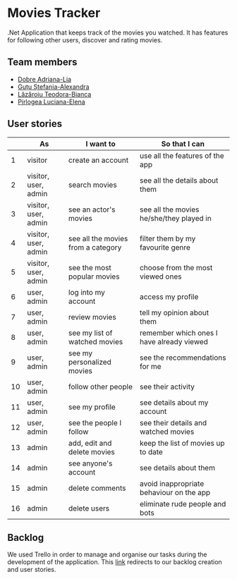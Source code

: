 # Movies Tracker
.Net Application that keeps track of the movies you watched. It has features for following other users, discover and rating movies.

## Team members
- [Dobre Adriana-Lia](https://github.com/DobreAdriana)
- [Guțu Ștefania-Alexandra](https://github.com/StefaniaGutu)
- [Lăzăroiu Teodora-Bianca](https://github.com/TeodoraLazaroiu)
- [Pirlogea Luciana-Elena](https://github.com/LucianaPirlogea)

## User stories
|  | As | I want to | So that I can | 
| ------------- | ------------- | ------------- | ------------- |
| 1   | visitor | create an account    | use all the features of the app  |
| 2     | visitor, user, admin       | search movies    |  see all the details about them |
| 3     | visitor, user, admin       | see an actor's movies    |  see all the movies he/she/they played in |
| 4     | visitor, user, admin       | see all the movies from a category    |  filter them by my favourite genre |
| 5     | visitor, user, admin       | see the most popular movies    |  choose from the most viewed ones |
| 6     | user, admin       | log into my account    |  access my profile |
| 7     | user, admin       | review movies    |  tell my opinion about them |
| 8     | user, admin       | see my list of watched movies    |  remember which ones I have already viewed |
| 9     | user, admin       | see my personalized movies    |  see the recommendations for me |
| 10     | user, admin       | follow other people    |  see their activity |
| 11     | user, admin       | see my profile    |  see details about my account |
| 12     | user, admin       | see the people I follow    |  see their details and watched movies |
| 13     | admin       | add, edit and delete movies    |  keep the list of movies up to date |
| 14     | admin       | see anyone's account    |  see details about them |
| 15     | admin       | delete comments    | avoid inappropriate behaviour on the app |
| 16     | admin       | delete users    | eliminate rude people and bots |

## Backlog
We used Trello in order to manage and organise our tasks during the development of the application. This [link](https://trello.com/b/NZkGMXRF/proiect-mds) redirects to our backlog creation and user stories.
